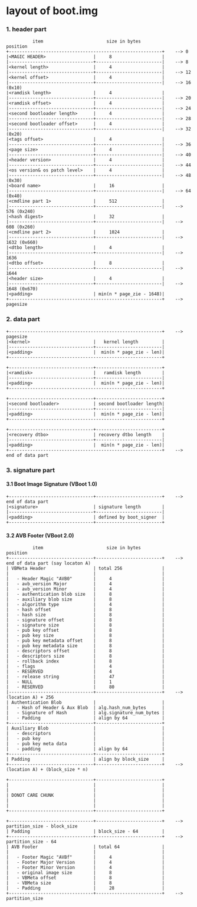# layout of boot.img

### 1. header part

              item                        size in bytes             position
    +----------------------------------------------------------+    --> 0
    |<MAGIC HEADER>                  |     8                   |
    |--------------------------------+-------------------------|    --> 8
    |<kernel length>                 |     4                   |
    |--------------------------------+-------------------------|    --> 12
    |<kernel offset>                 |     4                   |
    |--------------------------------+-------------------------|    --> 16 (0x10)
    |<ramdisk length>                |     4                   |
    |--------------------------------+-------------------------|    --> 20
    |<ramdisk offset>                |     4                   |
    |--------------------------------+-------------------------|    --> 24
    |<second bootloader length>      |     4                   |
    |--------------------------------+-------------------------|    --> 28
    |<second bootloader offset>      |     4                   |
    |--------------------------------+-------------------------|    --> 32 (0x20)
    |<tags offset>                   |     4                   |
    |--------------------------------+-------------------------|    --> 36
    |<page size>                     |     4                   |
    |--------------------------------+-------------------------|    --> 40
    |<header version>                |     4                   |
    |--------------------------------+-------------------------|    --> 44
    |<os version& os patch level>    |     4                   |
    |--------------------------------+-------------------------|    --> 48 (0x30)
    |<board name>                    |     16                  |
    |--------------------------------+-------------------------|    --> 64 (0x40)
    |<cmdline part 1>                |     512                 |
    |--------------------------------+-------------------------|    --> 576 (0x240)
    |<hash digest>                   |     32                  |
    |--------------------------------+-------------------------|    --> 608 (0x260)
    |<cmdline part 2>                |     1024                |
    |--------------------------------+-------------------------|    --> 1632 (0x660)
    |<dtbo length>                   |     4                   |
    |--------------------------------+-------------------------|    --> 1636
    |<dtbo offset>                   |     8                   |
    |--------------------------------+-------------------------|    --> 1644
    |<header size>                   |     4                   |
    |--------------------------------+-------------------------|    --> 1648 (0x670)
    |<padding>                       | min(n * page_zie - 1648)|
    +----------------------------------------------------------+    --> pagesize

### 2. data part

    +----------------------------------------------------------+    --> pagesize
    |<kernel>                        |   kernel length         |
    |--------------------------------+-------------------------|
    |<padding>                       |  min(n * page_zie - len)|
    +----------------------------------------------------------+

    +--------------------------------+-------------------------+
    |<ramdisk>                       |   ramdisk length        |
    |--------------------------------+-------------------------|
    |<padding>                       |  min(n * page_zie - len)|
    +----------------------------------------------------------+

    +--------------------------------+-------------------------+
    |<second bootloader>             | second bootloader length|
    |--------------------------------+-------------------------|
    |<padding>                       |  min(n * page_zie - len)|
    +----------------------------------------------------------+

    +--------------------------------+-------------------------+
    |<recovery dtbo>                 | recovery dtbo length    |
    |--------------------------------+-------------------------|
    |<padding>                       |  min(n * page_zie - len)|
    +----------------------------------------------------------+    --> end of data part

### 3. signature part

#### 3.1 Boot Image Signature (VBoot 1.0)

    +--------------------------------+-------------------------+    --> end of data part
    |<signature>                     | signature length        |
    |--------------------------------+-------------------------|
    |<padding>                       | defined by boot_signer  |
    +--------------------------------+-------------------------+

#### 3.2 AVB Footer (VBoot 2.0)

              item                        size in bytes             position
    +--------------------------------+-------------------------+    --> end of data part (say locaton A)
    | VBMeta Header                  | total 256               |
    |                                |                         |
    |   - Header Magic "AVB0"        |     4                   |
    |   - avb_version Major          |     4                   |
    |   - avb_version Minor          |     4                   |
    |   - authentication blob size   |     8                   |
    |   - auxiliary blob size        |     8                   |
    |   - algorithm type             |     4                   |
    |   - hash offset                |     8                   |
    |   - hash size                  |     8                   |
    |   - signature offset           |     8                   |
    |   - signature size             |     8                   |
    |   - pub key offset             |     8                   |
    |   - pub key size               |     8                   |
    |   - pub key metadata offset    |     8                   |
    |   - pub key metadata size      |     8                   |
    |   - descriptors offset         |     8                   |
    |   - descriptors size           |     8                   |
    |   - rollback index             |     8                   |
    |   - flags                      |     4                   |
    |   - RESERVED                   |     4                   |
    |   - release string             |     47                  |
    |   - NULL                       |     1                   |
    |   - RESERVED                   |     80                  |
    |--------------------------------+-------------------------+    --> (location A) + 256
    | Authentication Blob            |                         |
    |   - Hash of Header & Aux Blob  | alg.hash_num_bytes      |
    |   - Signature of Hash          | alg.signature_num_bytes |
    |   - Padding                    | align by 64             |
    +--------------------------------+-------------------------+
    | Auxiliary Blob                 |                         |
    |   - descriptors                |                         |
    |   - pub key                    |                         |
    |   - pub key meta data          |                         |
    |   - padding                    | align by 64             |
    +--------------------------------+-------------------------+
    | Padding                        | align by block_size     |
    +--------------------------------+-------------------------+    --> (location A) + (block_size * n)

    +--------------------------------+-------------------------+
    |                                |                         |
    |                                |                         |
    | DONOT CARE CHUNK               |                         |
    |                                |                         |
    |                                |                         |
    +--------------------------------+-------------------------+

    +--------------------------------+-------------------------+    --> partition_size - block_size
    | Padding                        | block_size - 64         |
    +--------------------------------+-------------------------+    --> partition_size - 64
    | AVB Footer                     | total 64                |
    |                                |                         |
    |   - Footer Magic "AVBf"        |     4                   |
    |   - Footer Major Version       |     4                   |
    |   - Footer Minor Version       |     4                   |
    |   - original image size        |     8                   |
    |   - VBMeta offset              |     8                   |
    |   - VBMeta size                |     8                   |
    |   - Padding                    |     28                  |
    +--------------------------------+-------------------------+    --> partition_size

